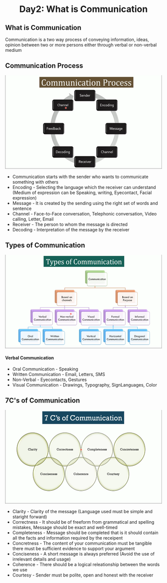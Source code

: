 <div align="center">
  <h1>Day2: What is Communication</h1>
</div>

## What is Communication

Communication is a two way process of conveying information, ideas, opinion between two or more persons either through verbal or non-verbal medium

## Communication Process

<div align="center">
   <img src="../assets/Day2/process.png" alt="errors" height="300">
</div>

* Communication starts with the sender who wants to communicate something with others
* Encoding - Selecting the language which the receiver can understand (Medium of expression can be Speaking, writing, Eyecontact, Facial expression)
* Message - It is created by the sending using the right set of words and sentence
* Channel - Face-to-Face conversation, Telephonic conversation, Video calling, Letter, Email
* Receiver - The person to whom the message is directed
* Decoding - Interpretation of the message by the receiver

## Types of Communication

<div align="center">
   <img src="../assets/Day2/type of communivation.png" alt="errors" height="300">
</div>

#### Verbal Communication
   * Oral Communication - Speaking
   * Written Communication - Email, Letters, SMS
   * Non-Verbal - Eyecontacts, Gestures
   * Visual Communication - Drawings, Typography, SignLanguages, Color


## 7C's of Communication

<div align="center">
   <img src="../assets/Day2/7c.png" alt="errors" height="300">
</div>

* Clarity - Clarity of the message (Language used must be simple and staright forward)
* Correctness - It should be of freeform from grammatical and spelling mistakes, Message should be exact and well-timed
* Completeness - Message should be completed that is it should contain all the facts and information required by the receipent
* Concretness - The content of your communication must be tangible there must be sufficient evidence to support your argument
* Conciseness - A short message is always preferred (Avoid the use of irrelevant details and usage)
* Coherence - There should be a logical releationship between the words we use
* Courtesy - Sender must be polite, open and honest with the receiver 